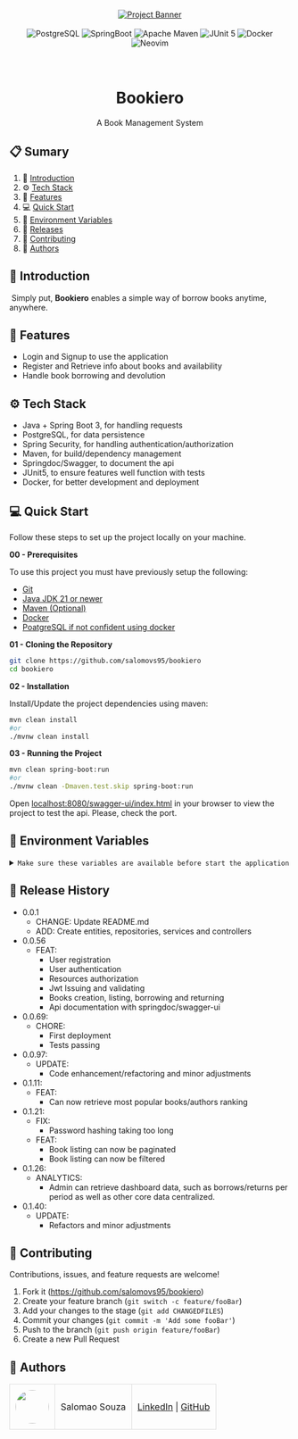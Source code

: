 <div align="center">
  <br />
    <a href="#" target="_blank">
      <img src="https://github.com/user-attachments/assets/c12e740e-d4cb-4d06-a11b-5fd30c009347" alt="Project Banner">
    </a>
  <br />
  <br />
  <div>
    <img src="https://img.shields.io/badge/postgres-%23316192.svg?style=for-the-badge&logo=postgresql&logoColor=white" alt="PostgreSQL" />
    <img src="https://img.shields.io/badge/Spring%20Boot-6DB33F.svg?style=for-the-badge&logo=Spring-Boot&logoColor=white" alt="SpringBoot" />
    <img src="https://img.shields.io/badge/Apache%20Maven-C71A36?style=for-the-badge&logo=Apache%20Maven&logoColor=white" alt="Apache Maven" />
    <img src="https://img.shields.io/badge/JUnit5-25A162.svg?style=for-the-badge&logo=JUnit5&logoColor=white" alt="JUnit 5" />
    <img src="https://img.shields.io/badge/docker-%230db7ed.svg?style=for-the-badge&logo=docker&logoColor=white" alt="Docker" />
    <img src="https://img.shields.io/badge/NeoVim-%2357A143.svg?&style=for-the-badge&logo=neovim&logoColor=white" alt="Neovim" />
  </div>
<br/><br/>
 
  <h1 align="center">Bookiero</h1>

   <div align="center">
      A Book Management System
   </div>
</div>



## 📋 <a name="table">Sumary</a>

1. 🚀 [Introduction](#introduction)
2. ⚙️ [Tech Stack](#tech-stack)
3. 🔋 [Features](#features)
4. 💻 [Quick Start](#quick-start)
5. 💾 [Environment Variables](#envs)
6. 📅 [Releases](#versions)
7. 🤝 [Contributing](#contributing)
8. 👥 [Authors](#authors)



## <a name="introduction">🚀 Introduction</a>

&nbsp;Simply put, **Bookiero** enables a simple way of borrow books anytime, anywhere.


## <a name="features">🔋 Features</a>

- Login and Signup to use the application
- Register and Retrieve info about books and availability
- Handle book borrowing and devolution


## <a name="tech-stack">⚙️ Tech Stack</a>

- Java + Spring Boot 3, for handling requests
- PostgreSQL, for data persistence
- Spring Security, for handling authentication/authorization
- Maven, for build/dependency management
- Springdoc/Swagger, to document the api
- JUnit5, to ensure features well function with tests
- Docker, for better development and deployment


## <a name="quick-start">💻 Quick Start</a>

Follow these steps to set up the project locally on your machine.

**00 - Prerequisites**

To use this project you must have previously setup the following:

- [Git](#)
- [Java JDK 21 or newer](#)
- [Maven (Optional)](#)
- [Docker](#)
- [PoatgreSQL if not confident using docker](#)

**01 - Cloning the Repository**

```bash
git clone https://github.com/salomovs95/bookiero
cd bookiero
```

**02 - Installation**

Install/Update the project dependencies using maven:

```bash
mvn clean install
#or
./mvnw clean install
```

**03 - Running the Project**

```bash
mvn clean spring-boot:run
#or
./mvnw clean -Dmaven.test.skip spring-boot:run
```

Open [localhost:8080/swagger-ui/index.html](localhost:8080/swagger-ui/index.html) in your browser to view the project to test the api.
Please, check the port.

## <a name="envs">💾 Environment Variables</a>

<details>
<summary><code>Make sure these variables are available before start the application</code></summary>

```yaml
# Database Relatedd - Development Profile Only
DATABASE_URL=CHANGE_ME_LATER
DATABASE_USERNAME=CHANGE_ME_LATER
DATABASE_PASSWORD=CHANGE_ME_LATER

# CORS Related
ALLOWED_ORIGINS=CHANGE_ME_LATER

# User Related
ENCODER_SECRET=CHANGE_ME_LATER

# Jwt Related
JWT_SECRET=CHANGE_ME_LATER
JWT_ISSUER=CHANGE_ME_LATER

SPRING_PROFILE=CHANGE_LATER_IF_DEPLOY
```

</details>

## <a name="versions">📅 Release History</a>

* 0.0.1
    * CHANGE: Update README.md
    * ADD: Create entities, repositories, services and controllers
* 0.0.56
    * FEAT:
        - User registration
        - User authentication
        - Resources authorization
        - Jwt Issuing and validating
        - Books creation, listing, borrowing and returning
        - Api documentation with springdoc/swagger-ui
* 0.0.69:
    * CHORE:
        - First deployment
        - Tests passing
* 0.0.97:
    * UPDATE:
        - Code enhancement/refactoring and minor adjustments
* 0.1.11:
    * FEAT:
        - Can now retrieve most popular books/authors ranking
* 0.1.21:
    * FIX:
        - Password hashing taking too long
    * FEAT:
        - Book listing can now be paginated
        - Book listing can now be filtered
* 0.1.26:
    * ANALYTICS:
       - Admin can retrieve dashboard data, such as borrows/returns per period as well as other core data centralized.
* 0.1.40:
    * UPDATE:
       - Refactors and minor adjustments

## <a name="contributing">🤝 Contributing</a>

Contributions, issues, and feature requests are welcome!

1. Fork it (<https://github.com/salomovs95/bookiero>)
2. Create your feature branch (`git switch -c feature/fooBar`)
3. Add your changes to the stage (`git add CHANGEDFILES`)
4. Commit your changes (`git commit -m 'Add some fooBar'`)
5. Push to the branch (`git push origin feature/fooBar`)
6. Create a new Pull Request


## <a name="authors">👥 Authors</a>

<table style="border-collapse: collapse; table-layout: auto text-align: left;">

  <tbody>
    <tr>
      <td style="padding: 10px; border: 1px solid #ddd;">
        <img src="https://avatars.githubusercontent.com/u/170432574?v=4" width="60" style="border-radius: 50%; display: block; margin: 0 auto;">
      </td>
      <td style="padding: 10px; border: 1px solid #ddd;">Salomao Souza</td>
      <td style="padding: 10px; border: 1px solid #ddd;">
        <a href="linkedin.com/in/salomovs95" target="_blank">LinkedIn</a> |
        <a href="https://github.com/salomovs95" target="_blank">GitHub</a>
      </td>
    </tr>
  </tbody>
</table>
